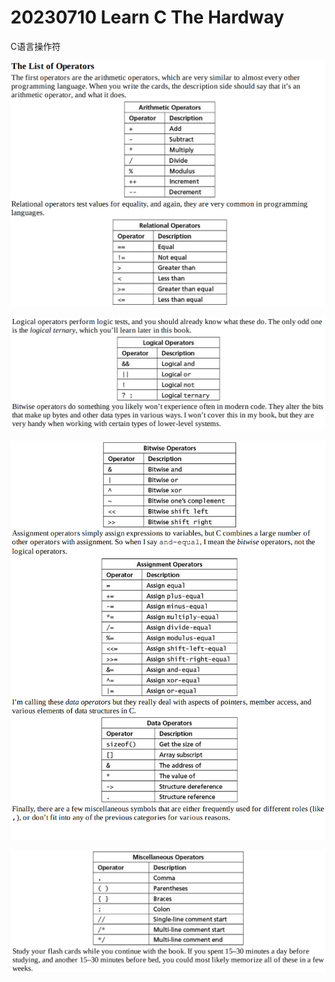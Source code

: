 # 20230710 Learn C The Hardway

C语言操作符

![Untitled](IMAGE/Untitled.png)

![Untitled](IMAGE/Untitled%201.png)

![Untitled](IMAGE/Untitled%202.png)

![Untitled](IMAGE/Untitled%203.png)
